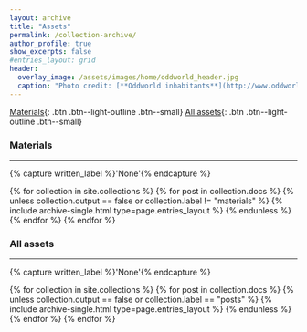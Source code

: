 ```yaml
---
layout: archive
title: "Assets"
permalink: /collection-archive/
author_profile: true
show_excerpts: false
#entries_layout: grid
header:
  overlay_image: /assets/images/home/oddworld_header.jpg
  caption: "Photo credit: [**Oddworld inhabitants**](http://www.oddworld.com/)"
---
```

[Materials](#materials){: .btn .btn--light-outline .btn--small} [All assets](#all-assets){: .btn .btn--light-outline .btn--small}

### Materials
---
{% capture written_label %}'None'{% endcapture %}

{% for collection in site.collections %}
  {% for post in collection.docs %}
    {% unless collection.output == false or collection.label != "materials" %}
      {% include archive-single.html type=page.entries_layout %}
    {% endunless %}
  {% endfor %}
{% endfor %}

### All assets
---
{% capture written_label %}'None'{% endcapture %}

{% for collection in site.collections %}
  {% for post in collection.docs %}
    {% unless collection.output == false or collection.label == "posts" %}
      {% include archive-single.html type=page.entries_layout %}
    {% endunless %}
  {% endfor %}
{% endfor %}
